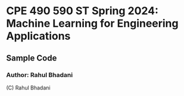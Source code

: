 # CPE 490 590 ST Spring 2024: Machine Learning for Engineering Applications
## Sample Code

### Author: Rahul Bhadani

(C) Rahul Bhadani
